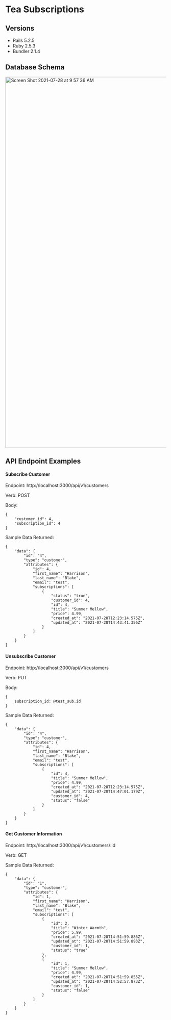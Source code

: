
# Tea Subscriptions

## Versions

- Rails 5.2.5
- Ruby 2.5.3
- Bundler 2.1.4

## Database Schema
<img width="1164" alt="Screen Shot 2021-07-28 at 9 57 36 AM" src="https://user-images.githubusercontent.com/72946334/127355925-959aed7e-c724-46d9-86cb-6b17493155f2.png">

## API Endpoint Examples

#### Subscribe Customer

Endpoint: http://localhost:3000/api/v1/customers

Verb: POST

Body:

```
{
    "customer_id": 4,
    "subscription_id": 4
}
```

Sample Data Returned:

```
{
    "data": {
        "id": "4",
        "type": "customer",
        "attributes": {
            "id": 4,
            "first_name": "Harrison",
            "last_name": "Blake",
            "email": "test",
            "subscriptions": [
                {
                    "status": "true",
                    "customer_id": 4,
                    "id": 4,
                    "title": "Summer Mellow",
                    "price": 4.99,
                    "created_at": "2021-07-28T12:23:14.575Z",
                    "updated_at": "2021-07-28T14:43:41.356Z"
                }
            ]
        }
    }
}
```

#### Unsubscribe Customer

Endpoint: http://localhost:3000/api/v1/customers

Verb: PUT

Body: 

```
{
    subscription_id: @test_sub.id
}
```

Sample Data Returned:

```
{
    "data": {
        "id": "4",
        "type": "customer",
        "attributes": {
            "id": 4,
            "first_name": "Harrison",
            "last_name": "Blake",
            "email": "test",
            "subscriptions": [
                {
                    "id": 4,
                    "title": "Summer Mellow",
                    "price": 4.99,
                    "created_at": "2021-07-28T12:23:14.575Z",
                    "updated_at": "2021-07-28T14:47:01.179Z",
                    "customer_id": 4,
                    "status": "false"
                }
            ]
        }
    }
}
```

#### Get Customer Information

Endpoint: http://localhost:3000/api/v1/customers/:id

Verb: GET

Sample Data Returned:

```
{
    "data": {
        "id": "1",
        "type": "customer",
        "attributes": {
            "id": 1,
            "first_name": "Harrison",
            "last_name": "Blake",
            "email": "test",
            "subscriptions": [
                {
                    "id": 2,
                    "title": "Winter Warmth",
                    "price": 5.99,
                    "created_at": "2021-07-28T14:51:59.886Z",
                    "updated_at": "2021-07-28T14:51:59.893Z",
                    "customer_id": 1,
                    "status": "true"
                },
                {
                    "id": 1,
                    "title": "Summer Mellow",
                    "price": 4.99,
                    "created_at": "2021-07-28T14:51:59.855Z",
                    "updated_at": "2021-07-28T14:52:57.873Z",
                    "customer_id": 1,
                    "status": "false"
                }
            ]
        }
    }
}
```
